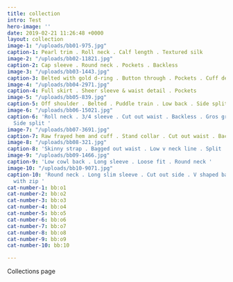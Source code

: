 ```yaml
---
title: collection
intro: Test
hero-image: ''
date: 2019-02-21 11:26:48 +0000
layout: collection
image-1: "/uploads/bb01-975.jpg"
caption-1: Pearl trim . Roll neck . Calf length . Textured silk
image-2: "/uploads/bb02-11821.jpg"
caption-2: Cap sleeve . Round neck . Pockets . Backless
image-3: "/uploads/bb03-1443.jpg"
caption-3: Belted with gold d-ring . Button through . Pockets . Cuff detail
image-4: "/uploads/bb04-2971.jpg"
caption-4: Full skirt . Sheer sleeve & waist detail . Pockets
image-5: "/uploads/bb05-839.jpg"
caption-5: Off shoulder . Belted . Puddle train . Low back . Side split . Heavy crepe
image-6: "/uploads/bb06-15021.jpg"
caption-6: 'Roll neck . 3/4 sleeve . Cut out waist . Backless . Gros grain trim .
  Side split '
image-7: "/uploads/bb07-3691.jpg"
caption-7: Raw frayed hem and cuff . Stand collar . Cut out waist . Backless
image-8: "/uploads/bb08-321.jpg"
caption-8: 'Skinny strap . Bagged out waist . Low v neck line . Split '
image-9: "/uploads/bb09-1466.jpg"
caption-9: 'Low cowl back . Long sleeve . Loose fit . Round neck '
image-10: "/uploads/bb10-9071.jpg"
caption-10: 'Round neck . Long slim sleeve . Cut out side . V shaped back . Side split
  with zip '
cat-number-1: bb:o1
cat-number-2: bb:o2
cat-number-3: bb:o3
cat-number-4: bb:o4
cat-number-5: bb:o5
cat-number-6: bb:o6
cat-number-7: bb:o7
cat-number-8: bb:o8
cat-number-9: bb:o9
cat-number-10: bb:10

---
```

Collections page